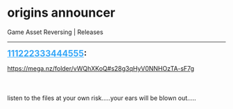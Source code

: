 # origins announcer
Game Asset Reversing | Releases

---
<strong style="font-size: 1.4em;"><span style="text-decoration: underline;text-decoration-color: #34a7f9;"><span style="color:#34a7f9;">111222333444555</span></span>:</strong>

<p><a href="https://mega.nz/folder/vWQhXKoQ#s28g3qHyV0NNHOzTA-sF7g">https://mega.nz/folder/vWQhXKoQ#s28g3qHyV0NNHOzTA-sF7g</a><br /><br /><br /><br />listen to the files at your own risk.....your ears will be blown out.....</p>
